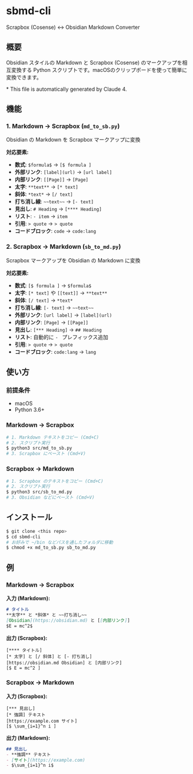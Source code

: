# sbmd-cli

Scrapbox (Cosense) ↔ Obsidian Markdown Converter

## 概要

Obsidian スタイルの Markdown と Scrapbox (Cosense) のマークアップを相互変換する Python スクリプトです。macOSのクリップボードを使って簡単に変換できます。

\* This file is automatically generated by Claude 4. 

## 機能

### 1. Markdown → Scrapbox (`md_to_sb.py`)
Obsidian の Markdown を Scrapbox マークアップに変換

**対応要素:**
- **数式**: `$formula$` → `[$ formula ]`
- **外部リンク**: `[label](url)` → `[url label]`
- **内部リンク**: `[[Page]]` → `[Page]`
- **太字**: `**text**` → `[* text]`
- **斜体**: `*text*` → `[/ text]`
- **打ち消し線**: `~~text~~` → `[- text]`
- **見出し**: `# Heading` → `[**** Heading]`
- **リスト**: `- item` → `item`
- **引用**: `> quote` → `> quote`
- **コードブロック**: ````code```` → `code:lang`

### 2. Scrapbox → Markdown (`sb_to_md.py`)
Scrapbox マークアップを Obsidian の Markdown に変換

**対応要素:**
- **数式**: `[$ formula ]` → `$formula$`
- **太字**: `[* text]` や `[[text]]` → `**text**`
- **斜体**: `[/ text]` → `*text*`
- **打ち消し線**: `[- text]` → `~~text~~`
- **外部リンク**: `[url label]` → `[label](url)`
- **内部リンク**: `[Page]` → `[[Page]]`
- **見出し**: `[*** Heading]` → `## Heading`
- **リスト**: 自動的に `- ` プレフィックス追加
- **引用**: `> quote` → `> quote`
- **コードブロック**: `code:lang` → ````lang````

## 使い方

### 前提条件
- macOS
- Python 3.6+

### Markdown → Scrapbox
```bash
# 1. Markdown テキストをコピー (Cmd+C)
# 2. スクリプト実行
$ python3 src/md_to_sb.py
# 3. Scrapbox にペースト (Cmd+V)
```

### Scrapbox → Markdown
```bash
# 1. Scrapbox のテキストをコピー (Cmd+C)
# 2. スクリプト実行
$ python3 src/sb_to_md.py
# 3. Obsidian などにペースト (Cmd+V)
```

## インストール

```bash
$ git clone <this repo>
$ cd sbmd-cli
# お好みで ~/bin などパスを通したフォルダに移動 
$ chmod +x md_to_sb.py sb_to_md.py
```

## 例

### Markdown → Scrapbox
**入力 (Markdown):**
```markdown
# タイトル
**太字** と *斜体* と ~~打ち消し~~
[Obsidian](https://obsidian.md) と [[内部リンク]]
$E = mc^2$
```

**出力 (Scrapbox):**
```
[**** タイトル]
[* 太字] と [/ 斜体] と [- 打ち消し]
[https://obsidian.md Obsidian] と [内部リンク]
[$ E = mc^2 ]
```

### Scrapbox → Markdown
**入力 (Scrapbox):**
```
[*** 見出し]
[* 強調] テキスト
[https://example.com サイト]
[$ \sum_{i=1}^n i ]
```

**出力 (Markdown):**
```markdown
## 見出し
- **強調** テキスト
- [サイト](https://example.com)
- $\sum_{i=1}^n i$
```